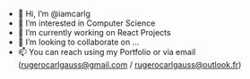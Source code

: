 - 👋 Hi, I’m @iamcarlg
- 👀 I’m interested in Computer Science
- 🌱 I’m currently working on React Projects
- 💞️ I’m looking to collaborate on ...
- 📫 You can reach using my Portfolio or via email (rugerocarlgauss@gmail.com / rugerocarlgauss@outlook.fr)

<!---
iamcarlg/iamcarlg is a ✨ special ✨ repository because its `README.md` (this file) appears on your GitHub profile.
You can click the Preview link to take a look at your changes.
--->
